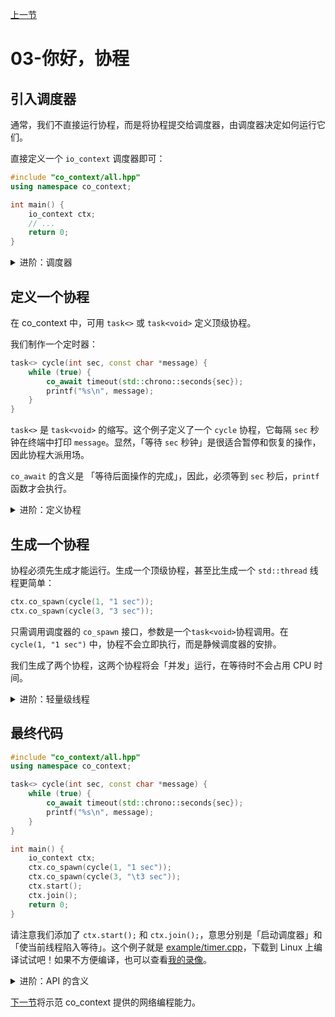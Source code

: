[上一节](./02-协程.md)

# 03-你好，协程

## 引入调度器

通常，我们不直接运行协程，而是将协程提交给调度器，由调度器决定如何运行它们。

直接定义一个 `io_context` 调度器即可：

```cpp
#include "co_context/all.hpp"
using namespace co_context;

int main() {
    io_context ctx;
    // ...
    return 0;
}
```

<details>
<summary>进阶：调度器</summary>

调度器的使命是决定下一个运行的协程。

你也可以将 `io_context` 定义在全局作用域。

co_context 的 `io_context` 内部有一个线程，就像一个大小固定为一的线程池。

如果有多个 `io_context`，请尽量同时定义它们，尽量不要中途构造或析构 `io_context`，因为这可能引起线程安全问题。
</details>

## 定义一个协程

在 co_context 中，可用 `task<>` 或 `task<void>` 定义顶级协程。

我们制作一个定时器：

```cpp
task<> cycle(int sec, const char *message) {
    while (true) {
        co_await timeout(std::chrono::seconds{sec});
        printf("%s\n", message);
    }
}
```

`task<>` 是 `task<void>` 的缩写。这个例子定义了一个 `cycle` 协程，它每隔 `sec` 秒钟在终端中打印 `message`。显然，「等待 `sec` 秒钟」是很适合暂停和恢复的操作，因此协程大派用场。

`co_await` 的含义是 「等待后面操作的完成」，因此，必须等到 `sec` 秒后，`printf` 函数才会执行。

<details>
<summary>进阶：定义协程</summary>

你可以改用 lambda 来定义协程，将返回值类型标记为 `task<T>` 即可！

C++ 标准要求协程定义必须出现以下关键字**之一**：
1. `co_await`
2. `co_yield`
3. `co_return`
</details>

## 生成一个协程

协程必须先生成才能运行。生成一个顶级协程，甚至比生成一个 `std::thread` 线程更简单：

```cpp
ctx.co_spawn(cycle(1, "1 sec"));
ctx.co_spawn(cycle(3, "3 sec"));
```

只需调用调度器的 `co_spawn` 接口，参数是一个`task<void>`协程调用。在 `cycle(1, "1 sec")` 中，协程不会立即执行，而是静候调度器的安排。

我们生成了两个协程，这两个协程将会「并发」运行，在等待时不会占用 CPU 时间。

<details>
<summary>进阶：轻量级线程</summary>

协程之间可以独立并发运行，就像线程之间可以独立并行运行；「生成协程」很像「生成线程」；基于协程的代码风格和基于线程的代码风格相似，因此有人比喻「协程是轻量级线程」。*但严谨地讲，协程 ≠ 轻量级线程。*
</details>

## 最终代码

```cpp
#include "co_context/all.hpp"
using namespace co_context;

task<> cycle(int sec, const char *message) {
    while (true) {
        co_await timeout(std::chrono::seconds{sec});
        printf("%s\n", message);
    }
}

int main() {
    io_context ctx;
    ctx.co_spawn(cycle(1, "1 sec"));
    ctx.co_spawn(cycle(3, "\t3 sec"));
    ctx.start();
    ctx.join();
    return 0;
}
```

请注意我们添加了 `ctx.start();` 和 `ctx.join();`，意思分别是「启动调度器」和「使当前线程陷入等待」。这个例子就是 [example/timer.cpp](/example/timer.cpp)，下载到 Linux 上编译试试吧！如果不方便编译，也可以查看[我的录像](https://www.bilibili.com/video/BV1RV4y1L7ar/?share_source=copy_web&vd_source=e8b6b107b6286ed6dcdf71214279bdac&t=348)。

<details>
<summary>进阶：API 的含义</summary>

`ctx.start();` 实际上是启动内部线程。

`ctx.join();` 实际上是令当前线程等待内部线程的完成。
</details>

[下一节](./04-Socket%20网络编程.md)将示范 co_context 提供的网络编程能力。
